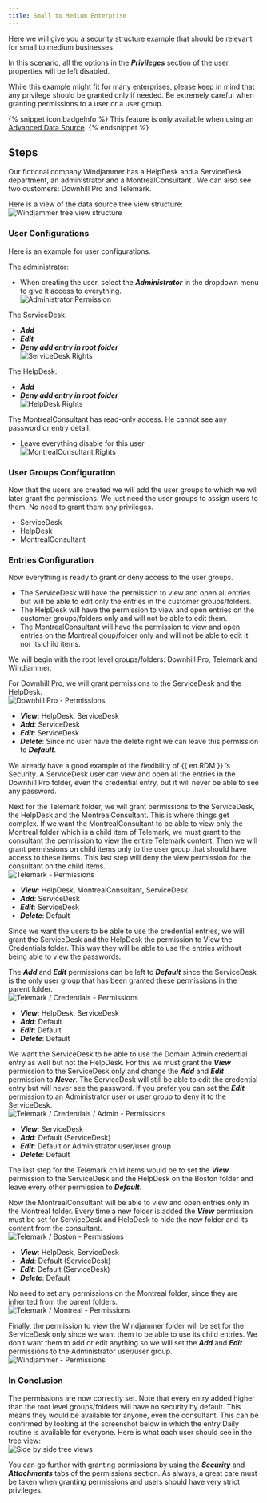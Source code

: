 ```yaml
---
title: Small to Medium Enterprise
---
```

Here we will give you a security structure example that should be relevant for small to medium businesses.  

In this scenario, all the options in the ***Privileges*** section of the user properties will be left disabled.  

While this example might fit for many enterprises, please keep in mind that any privilege should be granted only if needed. Be extremely careful when granting permissions to a user or a user group.  

{% snippet icon.badgeInfo %} 
This feature is only available when using an [Advanced Data Source](/rdm/windows/data-sources/data-sources-types/advanced-data-sources/). 
{% endsnippet %}
 
## Steps 
Our fictional company Windjammer has a HelpDesk and a ServiceDesk department, an administrator and a MontrealConsultant . We can also see two customers: Downhill Pro and Telemark.  

Here is a view of the data source tree view structure:  
![Windjammer tree view structure](https://webdevolutions.azureedge.net/docs/en/rdm/windows/clip11108.png) 

### User Configurations 

Here is an example for user configurations.  

The administrator:  

* When creating the user, select the ***Administrator*** in the dropdown menu to give it access to everything.  
![Administrator Permission](https://webdevolutions.azureedge.net/docs/en/rdm/windows/clip11238.png) 

The ServiceDesk: 

* ***Add*** 
* ***Edit*** 
* ***Deny add entry in root folder***  
![ServiceDesk Rights](https://webdevolutions.azureedge.net/docs/en/rdm/windows/clip11239.png) 

The HelpDesk:  

* ***Add*** 
* ***Deny add entry in root folder***  
![HelpDesk Rights](https://webdevolutions.azureedge.net/docs/en/rdm/windows/clip11240.png) 

The MontrealConsultant has read-only access. He cannot see any password or entry detail.  

* Leave everything disable for this user  
![MontrealConsultant Rights](https://webdevolutions.azureedge.net/docs/en/rdm/windows/clip11242.png) 

### User Groups Configuration 

Now that the users are created we will add the user groups to which we will later grant the permissions. We just need the user groups to assign users to them. No need to grant them any privileges.  

* ServiceDesk 
* HelpDesk 
* MontrealConsultant 

### Entries Configuration 

Now everything is ready to grant or deny access to the user groups.  

* The ServiceDesk will have the permission to view and open all entries but will be able to edit only the entries in the customer groups/folders. 
* The HelpDesk will have the permission to view and open entries on the customer groups/folders only and will not be able to edit them. 
* The MontrealConsultant will have the permission to view and open entries on the Montreal goup/folder only and will not be able to edit it nor its child items. 

We will begin with the root level groups/folders: Downhill Pro, Telemark and Windjammer.  

For Downhill Pro, we will grant permissions to the ServiceDesk and the HelpDesk.  
![Downhill Pro - Permissions](https://webdevolutions.azureedge.net/docs/en/rdm/windows/clip11110.png) 

* ***View***: HelpDesk, ServiceDesk 
* ***Add***: ServiceDesk 
* ***Edit***: ServiceDesk 
* ***Delete***: Since no user have the delete right we can leave this permission to ***Default***.  

We already have a good example of the flexibility of {{ en.RDM }} ’s Security. A ServiceDesk user can view and open all the entries in the Downhill Pro folder, even the credential entry, but it will never be able to see any password.  

Next for the Telemark folder, we will grant permissions to the ServiceDesk, the HelpDesk and the MontrealConsultant. This is where things get complex. If we want the MontrealConsultant to be able to view only the Montreal folder which is a child item of Telemark, we must grant to the consultant the permission to view the entire Telemark content. Then we will grant permissions on child items only to the user group that should have access to these items. This last step will deny the view permission for the consultant on the child items.  
![Telemark - Permissions](https://webdevolutions.azureedge.net/docs/en/rdm/windows/clip11111.png) 

* ***View***: HelpDesk, MontrealConsultant, ServiceDesk 
* ***Add***: ServiceDesk 
* ***Edit***: ServiceDesk 
* ***Delete***: Default 

Since we want the users to be able to use the credential entries, we will grant the ServiceDesk and the HelpDesk the permission to View the Credentials folder. This way they will be able to use the entries without being able to view the passwords.  

The ***Add*** and ***Edit*** permissions can be left to ***Default*** since the ServiceDesk is the only user group that has been granted these permissions in the parent folder.  
![Telemark / Credentials - Permissions](https://webdevolutions.azureedge.net/docs/en/rdm/windows/clip11112.png) 

* ***View***: HelpDesk, ServiceDesk 
* ***Add***: Default 
* ***Edit***: Default 
* ***Delete***: Default 

We want the ServiceDesk to be able to use the Domain Admin credential entry as well but not the HelpDesk. For this we must grant the ***View*** permission to the ServiceDesk only and change the ***Add*** and ***Edit*** permission to ***Never***. The ServiceDesk will still be able to edit the credential entry but will never see the password. If you prefer you can set the ***Edit*** permission to an Administrator user or user group to deny it to the ServiceDesk.  
![Telemark / Credentials / Admin - Permissions](https://webdevolutions.azureedge.net/docs/en/rdm/windows/clip11113.png) 

* ***View***: ServiceDesk 
* ***Add***: Default (ServiceDesk) 
* ***Edit***: Default or Administrator user/user group 
* ***Delete***: Default 

The last step for the Telemark child items would be to set the ***View*** permission to the ServiceDesk and the HelpDesk on the Boston folder and leave every other permission to ***Default***.  

Now the MontrealConsultant will be able to view and open entries only in the Montreal folder. Every time a new folder is added the ***View*** permission must be set for ServiceDesk and HelpDesk to hide the new folder and its content from the consultant.  
![Telemark / Boston - Permissions](https://webdevolutions.azureedge.net/docs/en/rdm/windows/clip11114.png) 

* ***View***: HelpDesk, ServiceDesk 
* ***Add***: Default (ServiceDesk) 
* ***Edit***: Default (ServiceDesk) 
* ***Delete***: Default 

No need to set any permissions on the Montreal folder, since they are inherited from the parent folders.  
![Telemark / Montreal - Permissions](https://webdevolutions.azureedge.net/docs/en/rdm/windows/clip3372.png) 

Finally, the permission to view the Windjammer folder will be set for the ServiceDesk only since we want them to be able to use its child entries. We don’t want them to add or edit anything so we will set the ***Add*** and ***Edit*** permissions to the Administrator user/user group.  
![Windjammer - Permissions](https://webdevolutions.azureedge.net/docs/en/rdm/windows/clip11115.png) 

### In Conclusion 

The permissions are now correctly set. Note that every entry added higher than the root level groups/folders will have no security by default. This means they would be available for anyone, even the consultant. This can be confirmed by looking at the screenshot below in which the entry Daily routine is available for everyone. Here is what each user should see in the tree view:  
![Side by side tree views](https://webdevolutions.azureedge.net/docs/en/rdm/windows/clip11116.png) 

You can go further with granting permissions by using the ***Security*** and ***Attachments*** tabs of the permissions section. As always, a great care must be taken when granting permissions and users should have very strict privileges. 

